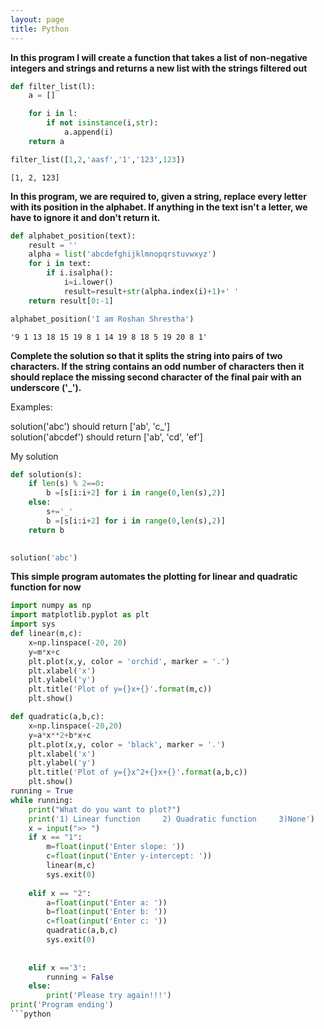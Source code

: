 ```yaml
---
layout: page
title: Python
---
```

**In this program I will create a function that takes a list of non-negative integers and strings and returns a new list with the strings filtered out**


```python
def filter_list(l):
    a = []

    for i in l:
        if not isinstance(i,str):
            a.append(i)
    return a

```


```python
filter_list([1,2,'aasf','1','123',123])
```




    [1, 2, 123]

**In this program, we are required to, given a string, replace every letter with its position in the alphabet.
If anything in the text isn't a letter, we have to ignore it and don't return it.**


```python
def alphabet_position(text):
    result = ''
    alpha = list('abcdefghijklmnopqrstuvwxyz')
    for i in text:
        if i.isalpha():
            i=i.lower()
            result=result+str(alpha.index(i)+1)+' '
    return result[0:-1]
```


```python
alphabet_position('I am Roshan Shrestha')
```




    '9 1 13 18 15 19 8 1 14 19 8 18 5 19 20 8 1'
    
**Complete the solution so that it splits the string into pairs of two characters. If the string contains an odd number of characters then it should replace the missing second character of the final pair with an underscore ('_').**

Examples:

solution('abc') should return ['ab', 'c_']  
solution('abcdef') should return ['ab', 'cd', 'ef']  

My solution  
```python
def solution(s):
    if len(s) % 2==0:
        b =[s[i:i+2] for i in range(0,len(s),2)]
    else:
        s+='_'
        b =[s[i:i+2] for i in range(0,len(s),2)]
    return b
    
```


```python
solution('abc')
```

**This simple program automates the plotting for linear and quadratic function for now**

```python
import numpy as np
import matplotlib.pyplot as plt
import sys
def linear(m,c):
    x=np.linspace(-20, 20)
    y=m*x+c
    plt.plot(x,y, color = 'orchid', marker = '.')
    plt.xlabel('x')
    plt.ylabel('y')
    plt.title('Plot of y={}x+{}'.format(m,c))
    plt.show()

def quadratic(a,b,c):
    x=np.linspace(-20,20)
    y=a*x**2+b*x+c
    plt.plot(x,y, color = 'black', marker = '.')
    plt.xlabel('x')
    plt.ylabel('y')
    plt.title('Plot of y={}x^2+{}x+{}'.format(a,b,c))
    plt.show()
running = True
while running:
    print("What do you want to plot?")
    print('1) Linear function     2) Quadratic function     3)None')
    x = input(">> ")
    if x == "1":
        m=float(input('Enter slope: '))
        c=float(input('Enter y-intercept: '))
        linear(m,c)
        sys.exit(0)
              
    elif x == "2":
        a=float(input('Enter a: '))
        b=float(input('Enter b: '))
        c=float(input('Enter c: '))
        quadratic(a,b,c)
        sys.exit(0)
        
        
    elif x =='3':
        running = False
    else:
        print('Please try again!!!')
print('Program ending')
```python





